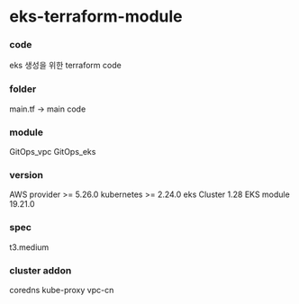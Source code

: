 # eks-terraform-module
### code
eks 생성을 위한 terraform code

### folder
main.tf -> main code

### module
GitOps_vpc
GitOps_eks 

### version
AWS provider >= 5.26.0
kubernetes >= 2.24.0
eks Cluster 1.28
EKS module 19.21.0

### spec
t3.medium

### cluster addon
coredns
kube-proxy
vpc-cn

